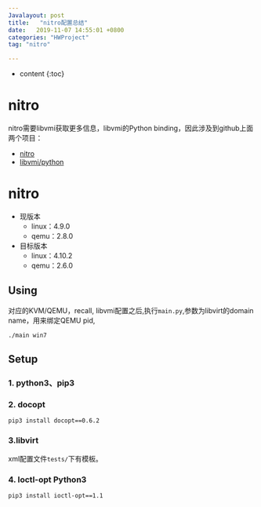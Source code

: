 ```yaml
---
Javalayout: post
title:   "nitro配置总结"
date:   2019-11-07 14:55:01 +0800
categories: "HWProject"
tag: "nitro"

---
```


* content
{:toc}




# nitro

nitro需要libvmi获取更多信息，libvmi的Python binding，因此涉及到github上面两个项目：

* [nitro]( https://github.com/KVM-VMI/nitro )
* [libvmi/python]( https://github.com/libvmi/python )

# nitro

* 现版本
  * linux：4.9.0
  * qemu：2.8.0
* 目标版本
  * linux：4.10.2
  * qemu：2.6.0

## Using

对应的KVM/QEMU，recall, libvmi配置之后,执行`main.py`,参数为libvirt的domain name，用来绑定QEMU pid,

```
./main win7
```

## Setup

### 1. python3、pip3

### 2. docopt

```shell
pip3 install docopt==0.6.2
```

### 3.libvirt

xml配置文件`tests/`下有模板。



### 4. Ioctl-opt Python3

```shell
pip3 install ioctl-opt==1.1
```



